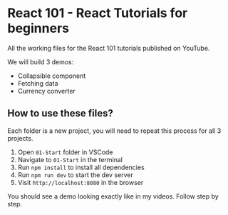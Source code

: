 # React 101 - React Tutorials for beginners
All the working files for the React 101 tutorials published on YouTube.

We will build 3 demos:

- Collapsible component
- Fetching data
- Currency converter

## How to use these files?

Each folder is a new project, you will need to repeat this process for all 3 projects.

1. Open `01-Start` folder in VSCode
2. Navigate to `01-Start` in the terminal
3. Run `npm install` to install all dependencies
4. Run `npm run dev` to start the dev server
5. Visit `http://localhost:8080` in the browser

You should see a demo looking exactly like in my videos. Follow step by step.
